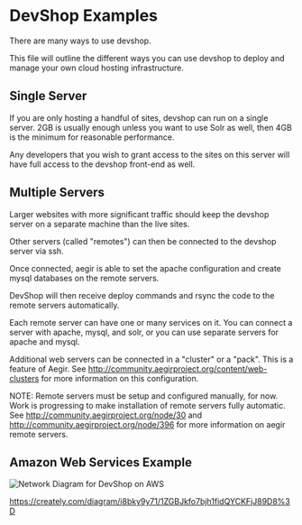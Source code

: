 DevShop Examples
================

There are many ways to use devshop.  

This file will outline the different ways you can use devshop to deploy and manage your own cloud hosting infrastructure.

Single Server
-------------

If you are only hosting a handful of sites, devshop can run on a single server.  2GB is usually enough unless you want
to use Solr as well, then 4GB is the minimum for reasonable performance.

Any developers that you wish to grant access to the sites on this server will have full access to the devshop
front-end as well.


Multiple Servers
----------------

Larger websites with more significant traffic should keep the devshop server on a separate machine than the live sites.

Other servers (called "remotes") can then be connected to the devshop server via ssh.
  
Once connected, aegir is able to set the apache configuration and create mysql databases on the remote servers.

DevShop will then receive deploy commands and rsync the code to the remote servers automatically.

Each remote server can have one or many services on it.  You can connect a server with apache, mysql, and solr, or you can use separate servers for apache and mysql.

Additional web servers can be connected in a "cluster" or a "pack".  This is a feature of Aegir.  See http://community.aegirproject.org/content/web-clusters for more information on this configuration.

NOTE: Remote servers must be setup and configured manually, for now.  Work is progressing to make installation
of remote servers fully automatic.  See http://community.aegirproject.org/node/30 and http://community.aegirproject.org/node/396 for more information on aegir remote servers.


Amazon Web Services Example
---------------------------

![Network Diagram for DevShop on AWS](https://raw.githubusercontent.com/opendevshop/devshop/0.x/help/devshop-on-aws.png "DevShop on AWS")

https://creately.com/diagram/i8bky9y71/1ZGBJkfo7bjh1fidQYCKFjJ89D8%3D